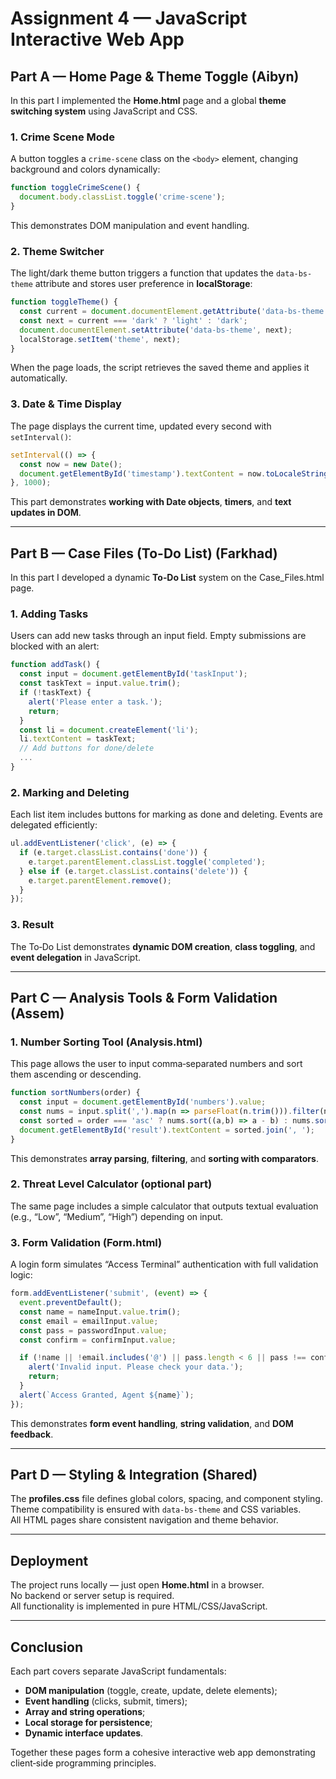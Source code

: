 # Assignment 4 — JavaScript Interactive Web App

## Part A — Home Page & Theme Toggle (Aibyn)

In this part I implemented the **Home.html** page and a global **theme switching system** using JavaScript and CSS.

### 1. Crime Scene Mode
A button toggles a `crime-scene` class on the `<body>` element, changing background and colors dynamically:

```js
function toggleCrimeScene() {
  document.body.classList.toggle('crime-scene');
}
```

This demonstrates DOM manipulation and event handling.

### 2. Theme Switcher
The light/dark theme button triggers a function that updates the `data-bs-theme` attribute and stores user preference in **localStorage**:

```js
function toggleTheme() {
  const current = document.documentElement.getAttribute('data-bs-theme');
  const next = current === 'dark' ? 'light' : 'dark';
  document.documentElement.setAttribute('data-bs-theme', next);
  localStorage.setItem('theme', next);
}
```

When the page loads, the script retrieves the saved theme and applies it automatically.

### 3. Date & Time Display
The page displays the current time, updated every second with `setInterval()`:

```js
setInterval(() => {
  const now = new Date();
  document.getElementById('timestamp').textContent = now.toLocaleString();
}, 1000);
```

This part demonstrates **working with Date objects**, **timers**, and **text updates in DOM**.

---

## Part B — Case Files (To-Do List) (Farkhad)

In this part I developed a dynamic **To‑Do List** system on the Case_Files.html page.

### 1. Adding Tasks
Users can add new tasks through an input field. Empty submissions are blocked with an alert:

```js
function addTask() {
  const input = document.getElementById('taskInput');
  const taskText = input.value.trim();
  if (!taskText) {
    alert('Please enter a task.');
    return;
  }
  const li = document.createElement('li');
  li.textContent = taskText;
  // Add buttons for done/delete
  ...
}
```

### 2. Marking and Deleting
Each list item includes buttons for marking as done and deleting. Events are delegated efficiently:

```js
ul.addEventListener('click', (e) => {
  if (e.target.classList.contains('done')) {
    e.target.parentElement.classList.toggle('completed');
  } else if (e.target.classList.contains('delete')) {
    e.target.parentElement.remove();
  }
});
```

### 3. Result
The To‑Do List demonstrates **dynamic DOM creation**, **class toggling**, and **event delegation** in JavaScript.

---

## Part C — Analysis Tools & Form Validation (Assem)

### 1. Number Sorting Tool (Analysis.html)
This page allows the user to input comma‑separated numbers and sort them ascending or descending.

```js
function sortNumbers(order) {
  const input = document.getElementById('numbers').value;
  const nums = input.split(',').map(n => parseFloat(n.trim())).filter(n => !isNaN(n));
  const sorted = order === 'asc' ? nums.sort((a,b) => a - b) : nums.sort((a,b) => b - a);
  document.getElementById('result').textContent = sorted.join(', ');
}
```

This demonstrates **array parsing**, **filtering**, and **sorting with comparators**.

### 2. Threat Level Calculator (optional part)
The same page includes a simple calculator that outputs textual evaluation (e.g., “Low”, “Medium”, “High”) depending on input.

### 3. Form Validation (Form.html)
A login form simulates “Access Terminal” authentication with full validation logic:

```js
form.addEventListener('submit', (event) => {
  event.preventDefault();
  const name = nameInput.value.trim();
  const email = emailInput.value;
  const pass = passwordInput.value;
  const confirm = confirmInput.value;

  if (!name || !email.includes('@') || pass.length < 6 || pass !== confirm) {
    alert('Invalid input. Please check your data.');
    return;
  }
  alert(`Access Granted, Agent ${name}`);
});
```

This demonstrates **form event handling**, **string validation**, and **DOM feedback**.

---

## Part D — Styling & Integration (Shared)

The **profiles.css** file defines global colors, spacing, and component styling.  
Theme compatibility is ensured with `data-bs-theme` and CSS variables.  
All HTML pages share consistent navigation and theme behavior.

---

## Deployment

The project runs locally — just open **Home.html** in a browser.  
No backend or server setup is required.  
All functionality is implemented in pure HTML/CSS/JavaScript.

---

## Conclusion

Each part covers separate JavaScript fundamentals:
- **DOM manipulation** (toggle, create, update, delete elements);
- **Event handling** (clicks, submit, timers);
- **Array and string operations**;
- **Local storage for persistence**;
- **Dynamic interface updates**.

Together these pages form a cohesive interactive web app demonstrating client‑side programming principles.